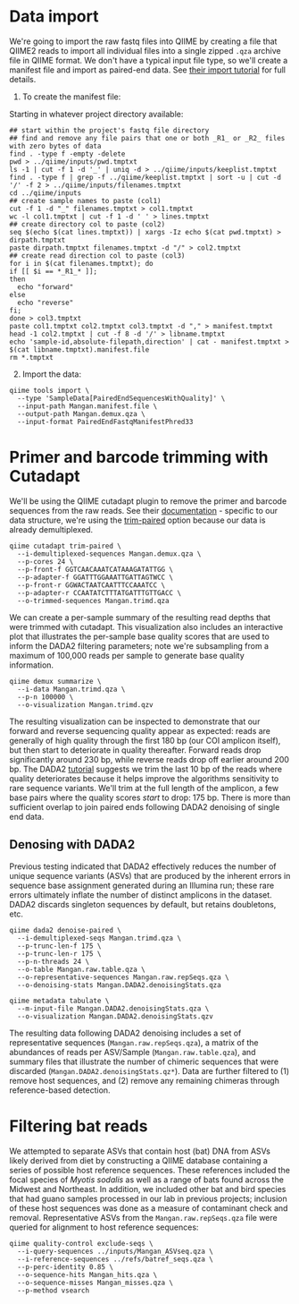 # Data import
We're going to import the raw fastq files into QIIME by creating a file that QIIME2 reads to import all individual files into a single zipped `.qza` archive file in QIIME format. We don't have a typical input file type, so we'll create a manifest file and import as paired-end data. See [their import tutorial](https://docs.qiime2.org/2018.11/tutorials/importing/#sequence-data-with-sequence-quality-information-i-e-fastq) for full details.

1. To create the manifest file:

Starting in whatever project directory available:
```
## start within the project's fastq file directory
## find and remove any file pairs that one or both _R1_ or _R2_ files with zero bytes of data
find . -type f -empty -delete
pwd > ../qiime/inputs/pwd.tmptxt
ls -1 | cut -f 1 -d '_' | uniq -d > ../qiime/inputs/keeplist.tmptxt
find . -type f | grep -f ../qiime/keeplist.tmptxt | sort -u | cut -d '/' -f 2 > ../qiime/inputs/filenames.tmptxt
cd ../qiime/inputs
## create sample names to paste (col1)
cut -f 1 -d "_" filenames.tmptxt > col1.tmptxt
wc -l col1.tmptxt | cut -f 1 -d ' ' > lines.tmptxt
## create directory col to paste (col2)
seq $(echo $(cat lines.tmptxt)) | xargs -Iz echo $(cat pwd.tmptxt) > dirpath.tmptxt
paste dirpath.tmptxt filenames.tmptxt -d "/" > col2.tmptxt
## create read direction col to paste (col3)
for i in $(cat filenames.tmptxt); do
if [[ $i == *_R1_* ]];
then
  echo "forward"
else
  echo "reverse"
fi;
done > col3.tmptxt
paste col1.tmptxt col2.tmptxt col3.tmptxt -d "," > manifest.tmptxt
head -1 col2.tmptxt | cut -f 8 -d '/' > libname.tmptxt
echo 'sample-id,absolute-filepath,direction' | cat - manifest.tmptxt > $(cat libname.tmptxt).manifest.file
rm *.tmptxt
```

2. Import the data:
```
qiime tools import \
  --type 'SampleData[PairedEndSequencesWithQuality]' \
  --input-path Mangan.manifest.file \
  --output-path Mangan.demux.qza \
  --input-format PairedEndFastqManifestPhred33
```

# Primer and barcode trimming with Cutadapt
We'll be using the QIIME cutadapt plugin to remove the primer and barcode sequences from the raw reads. See their [documentation](https://docs.qiime2.org/2018.11/plugins/available/cutadapt/?highlight=cutadapt) - specific to our data structure, we're using the [trim-paired](https://docs.qiime2.org/2018.11/plugins/available/cutadapt/trim-paired/) option because our data is already demultiplexed.

```
qiime cutadapt trim-paired \
  --i-demultiplexed-sequences Mangan.demux.qza \
  --p-cores 24 \
  --p-front-f GGTCAACAAATCATAAAGATATTGG \
  --p-adapter-f GGATTTGGAAATTGATTAGTWCC \
  --p-front-r GGWACTAATCAATTTCCAAATCC \
  --p-adapter-r CCAATATCTTTATGATTTGTTGACC \
  --o-trimmed-sequences Mangan.trimd.qza
```

We can create a per-sample summary of the resulting read depths that were trimmed with cutadapt. This visualization also includes an interactive plot that illustrates the per-sample base quality scores that are used to inform the DADA2 filtering parameters; note we're subsampling from a maximum of 100,000 reads per sample to generate base quality information.

```
qiime demux summarize \
  --i-data Mangan.trimd.qza \
  --p-n 100000 \
  --o-visualization Mangan.trimd.qzv
```  

The resulting visualization can be inspected to demonstrate that our forward and reverse sequencing quality appear as expected: reads are generally of high quality through the first 180 bp (our COI amplicon itself), but then start to deteriorate in quality thereafter. Forward reads drop significantly around 230 bp, while reverse reads drop off earlier around 200 bp. The DADA2 [tutorial](https://benjjneb.github.io/dada2/tutorial.html) suggests we trim the last 10 bp of the reads where quality deteriorates because it helps improve the algorithms sensitivity to rare sequence variants. We'll trim at the full length of the amplicon, a few base pairs where the quality scores _start_ to drop: 175 bp. There is more than sufficient overlap to join paired ends following DADA2 denoising of single end data.

## Denosing with DADA2
Previous testing indicated that DADA2 effectively reduces the number of unique sequence variants (ASVs) that are produced by the inherent errors in sequence base assignment generated during an Illumina run; these rare errors ultimately inflate the number of distinct amplicons in the dataset. DADA2 discards singleton sequences by default, but retains doubletons, etc.

```
qiime dada2 denoise-paired \
  --i-demultiplexed-seqs Mangan.trimd.qza \
  --p-trunc-len-f 175 \
  --p-trunc-len-r 175 \
  --p-n-threads 24 \
  --o-table Mangan.raw.table.qza \
  --o-representative-sequences Mangan.raw.repSeqs.qza \
  --o-denoising-stats Mangan.DADA2.denoisingStats.qza

qiime metadata tabulate \
  --m-input-file Mangan.DADA2.denoisingStats.qza \
  --o-visualization Mangan.DADA2.denoisingStats.qzv  
```

The resulting data following DADA2 denoising includes a set of representative sequences (`Mangan.raw.repSeqs.qza`), a matrix of the abundances of reads per ASV/Sample (`Mangan.raw.table.qza`), and summary files that illustrate the number of chimeric sequences that were discarded (`Mangan.DADA2.denoisingStats.qz*`). Data are further filtered to (1) remove host sequences, and (2) remove any remaining chimeras through reference-based detection.

# Filtering bat reads
We attempted to separate ASVs that contain host (bat) DNA from ASVs likely derived from diet by constructing a QIIME database containing a series of possible host reference sequences. These references included the focal species of _Myotis sodalis_ as well as a range of bats found across the Midwest and Northeast. In addition, we included other bat and bird species that had guano samples processed in our lab in previous projects; inclusion of these host sequences was done as a measure of contaminant check and removal. 
Representative ASVs from the `Mangan.raw.repSeqs.qza` file were queried for alignment to host reference sequences:

```
qiime quality-control exclude-seqs \
  --i-query-sequences ../inputs/Mangan_ASVseq.qza \
  --i-reference-sequences ../refs/batref_seqs.qza \
  --p-perc-identity 0.85 \
  --o-sequence-hits Mangan_hits.qza \
  --o-sequence-misses Mangan_misses.qza \
  --p-method vsearch
```
